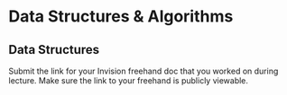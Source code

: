 # Data Structures & Algorithms
## Data Structures

Submit the link for your Invision freehand doc that you worked on during lecture. Make sure the link to your freehand is publicly viewable.
